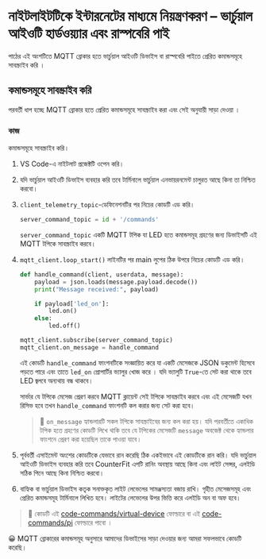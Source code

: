 # নাইটলাইটটিকে ইন্টারনেটের মাধ্যমে নিয়ন্ত্রণকরণ – ভার্চুয়াল আইওটি হার্ডওয়্যার এবং রাস্পবেরি পাই

পাঠের এই অংশটিতে  MQTT ব্রোকার হতে ভার্চুয়াল আইওটি ডিভাইস বা রাস্পবেরি পাইতে প্রেরিত কমান্ডসমূহে সাবস্ক্রাইব করি ।
## কমান্ডসমূহে সাবস্ক্রাইব করি

পরবর্তী ধাপ হচ্ছে MQTT ব্রোকার হতে প্রেরিত কমান্ডসমূহে সাবস্ক্রাইব করা এবং সেই অনুযায়ী সাড়া দেওয়া ।

### কাজ

কমান্ডসমূহে সাবস্ক্রাইব করি।
1. VS Code-এ নাইটলাট প্রজেক্টটি ওপেন করি।

1. যদি ভার্চুয়াল আইওটি ডিভাইস ব্যবহার করি তবে টার্মিনালে ভার্চুয়াল এনভায়রনমেন্ট চালুরত আছে কিনা তা নিশ্চিত করবো।

1. `client_telemetry_topic`-ডেফিনেশনটির পর নিচের কোডটি এড করি।

    ```python
    server_command_topic = id + '/commands'
    ```

   `server_command_topic` একটি MQTT টপিক যা LED হতে কমান্ডসমূহ গ্রহণের জন্য ডিভাইসটি এই MQTT টপিকে সাবস্ক্রাইব করবে।

1. `mqtt_client.loop_start()` লাইনটির পর main লুপের ঠিক উপরে নিচের কোডটি এড করি।

    ```python
    def handle_command(client, userdata, message):
        payload = json.loads(message.payload.decode())
        print("Message received:", payload)
    
        if payload['led_on']:
            led.on()
        else:
            led.off()
    
    mqtt_client.subscribe(server_command_topic)
    mqtt_client.on_message = handle_command
    ```

    এই কোডটি `handle_command` ফাংশনটিকে সংজ্ঞায়িত করে যা একটি মেসেজকে JSON ডকুমেন্ট হিসেবে পড়তে পারে এবং তাতে `led_on` প্রোপার্টির ভ্যালুর খোজ করে । যদি ভ্যালুটি `True`-তে সেট করা থাকে তবে LED জ্বলবে অন্যথায় বন্ধ থাকবে।

    সার্ভার যে টপিকে মেসেজ প্রেরণ করবে MQTT ক্লায়েন্ট সেই টপিকে সাবস্ক্রাইব করবে এবং এই মেসেজটি যখন রিসিভ হবে তখন  `handle_command` ফাংশনটি কল করার জন্য সেট করা হবে। 

    > 💁 `on_message` হ্যান্ডলারটি সকল টপিকে সাবস্ক্রাইবের জন্য কল করা হয়। যদি পরবর্তীতে একাধিক টপিক হতে গ্রহণের কোডটি লিখে থাকি তবে যে টপিকের মেসেজটি `message` অবজেক্ট থেকে হ্যান্ডলার ফাংশনে প্রেরণ করা হয়েছিল তাকে পাওয়া যাবে।

1. পূর্ববর্তী এসাইমেন্ট অংশের কোডটিকে যেভাবে রান করেছি ঠিক একইভাবে এই কোডটিকে রান করি। যদি ভার্চুয়াল আইওটি ডিভাইস ব্যবহার করি তবে CounterFit এপটি রানিং অবস্থায় আছে কিনা এবং লাইট সেন্সর, এলইডি সঠিক পিনে আছে কিনা নিশ্চিত করবো। 

1. বাহ্যিক বা ভার্চুয়াল ডিভাইস কতৃক সনাক্তকৃত লাইট লেভেলের সামঞ্জস্যতা বজায় রাখি। গৃহীত মেসেজসমূহ এবং প্রেরিত কমান্ডসমূহ টার্মিনালে লিখিত হবে। লাইটের লেভেলের উপর ভিত্তি করে এলইডি অন বা অফ হবে। 

> 💁 কোডটি এই [code-commands/virtual-device](code-commands/virtual-device) ফোল্ডারে বা এই [code-commands/pi](code-commands/pi) ফোল্ডারে পাবো ।

😀 MQTT ব্রোকারের কমান্ডসমূহ অনুসারে আমাদের ডিভাইসের সাড়া দেওয়ার জন্য আমরা সফলভাবে কোডটি করেছি।
